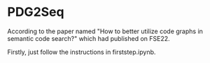 # PDG2Seq
According to the paper named "How to better utilize code graphs in semantic code search?" which had published on FSE22.

Firstly, just follow the instructions in firststep.ipynb.
